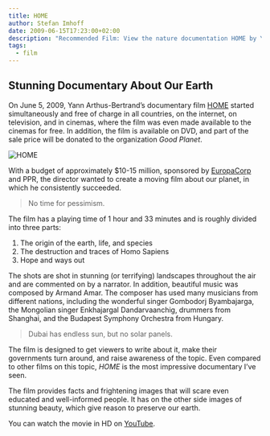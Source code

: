 ```yaml
---
title: HOME
author: Stefan Imhoff
date: 2009-06-15T17:23:00+02:00
description: "Recommended Film: View the nature documentation HOME by Yann Arthus-Bertrand for FREE. Beautiful aerial photographs of the world. The creation of the earth, life, destruction by man and hope and ways out."
tags:
  - film
---
```


## Stunning Documentary About Our Earth

On June 5, 2009, Yann Arthus-Bertrand’s documentary film [HOME](https://youtu.be/jqxENMKaeCU) started simultaneously and free of charge in all countries, on the internet, on television, and in cinemas, where the film was even made available to the cinemas for free. In addition, the film is available on DVD, and part of the sale price will be donated to the organization _Good Planet_.

![HOME](/assets/images/posts/home-documentary.jpg)

With a budget of approximately $10-15 million, sponsored by [EuropaCorp](http://www.europacorp.com/) and PPR, the director wanted to create a moving film about our planet, in which he consistently succeeded.

<blockquote lang="en" class="pullquote">
  <p>No time for pessimism.</p>
</blockquote>

The film has a playing time of 1 hour and 33 minutes and is roughly divided into three parts:

1. The origin of the earth, life, and species
2. The destruction and traces of Homo Sapiens
3. Hope and ways out

The shots are shot in stunning (or terrifying) landscapes throughout the air and are commented on by a narrator. In addition, beautiful music was composed by Armand Amar. The composer has used many musicians from different nations, including the wonderful singer Gombodorj Byambajarga, the Mongolian singer Enkhajargal Dandarvaanchig, drummers from Shanghai, and the Budapest Symphony Orchestra from Hungary.

<blockquote lang="en" class="pullquote">
  <p>Dubai has endless sun, but no solar panels.</p>
</blockquote>

The film is designed to get viewers to write about it, make their governments turn around, and raise awareness of the topic. Even compared to other films on this topic, _HOME_ is the most impressive documentary I’ve seen.

The film provides facts and frightening images that will scare even educated and well-informed people. It has on the other side images of stunning beauty, which give reason to preserve our earth.

You can watch the movie in HD on [YouTube](https://youtu.be/jqxENMKaeCU).

